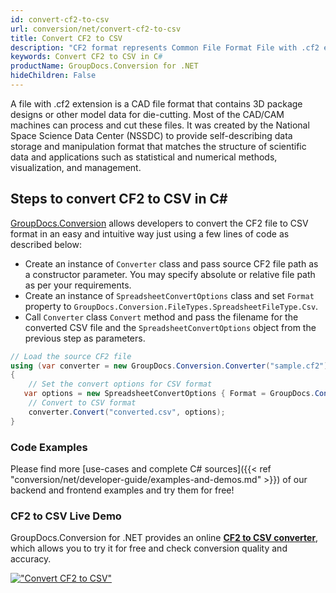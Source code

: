 ```yaml
---
id: convert-cf2-to-csv
url: conversion/net/convert-cf2-to-csv
title: Convert CF2 to CSV
description: "CF2 format represents Common File Format File with .cf2 extension. Learn how to convert CF2 to CSV file programmatically in C# language using GroupDocs.Conversion for .NET library."
keywords: Convert CF2 to CSV in C#
productName: GroupDocs.Conversion for .NET
hideChildren: False
---
```


A file with .cf2 extension is a CAD file format that contains 3D package designs or other model data for die-cutting. Most of the CAD/CAM machines can process and cut these files. It was created by the National Space Science Data Center (NSSDC) to provide self-describing data storage and manipulation format that matches the structure of scientific data and applications such as statistical and numerical methods, visualization, and management. 

## Steps to convert CF2 to CSV in C#

[GroupDocs.Conversion](https://products.groupdocs.com/conversion/net) allows developers to convert the CF2 file to CSV format in an easy and intuitive way just using a few lines of code as described below:

* Create an instance of `Converter` class and pass source CF2 file path as a constructor parameter. You may specify absolute or relative file path as per your requirements. 
* Create an instance of `SpreadsheetConvertOptions` class and set `Format` property to `GroupDocs.Conversion.FileTypes.SpreadsheetFileType.Csv`.
* Call `Converter` class `Convert` method and pass the filename for the converted CSV file and the `SpreadsheetConvertOptions` object from the previous step as parameters.

```csharp
// Load the source CF2 file
using (var converter = new GroupDocs.Conversion.Converter("sample.cf2"))
{
    // Set the convert options for CSV format
   var options = new SpreadsheetConvertOptions { Format = GroupDocs.Conversion.FileTypes.SpreadsheetFileType.Csv };
    // Convert to CSV format
    converter.Convert("converted.csv", options);
}
```

### Code Examples

Please find more [use-cases and complete C# sources]({{< ref "conversion/net/developer-guide/examples-and-demos.md" >}}) of our backend and frontend examples and try them for free!

### CF2 to CSV Live Demo

GroupDocs.Conversion for .NET provides an online [**CF2 to CSV converter**](https://products.groupdocs.app/conversion/cf2-to-csv), which allows you to try it for free and check conversion quality and accuracy.

[!["Convert CF2 to CSV"](conversion/net/images/convert-to-csv/convert-cf2-to-csv.png)](https://products.groupdocs.app/conversion/cf2-to-csv)